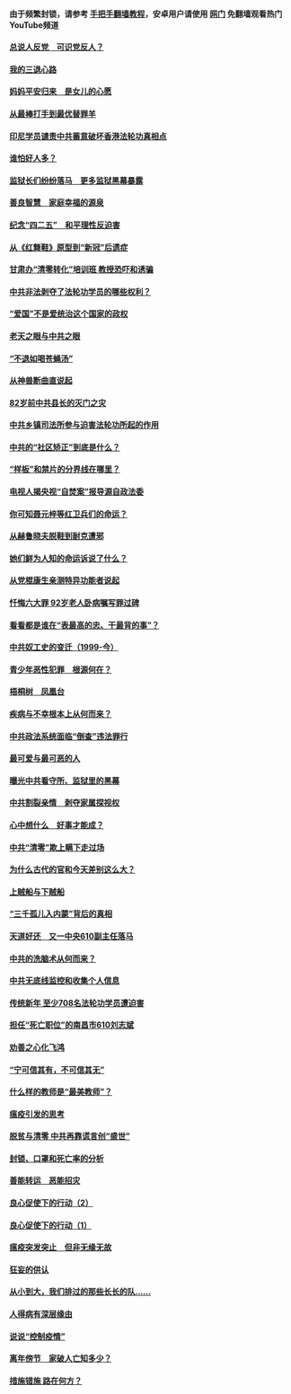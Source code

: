 #### 由于频繁封锁，请参考 [手把手翻墙教程](https://github.com/gfw-breaker/guides/wiki/)，安卓用户请使用 [网门](https://github.com/gfw-breaker/nogfw/blob/master/dl.md?t=05011000) 免翻墙观看热门YouTube频道 

#### [总说人反党　可识党反人？](../pages/19/423820.md?t=05011000) 

#### [我的三退心路](../pages/19/423876.md?t=05011000) 

#### [妈妈平安归来　是女儿的心愿](../pages/19/423947.md?t=05011000) 

#### [从最棒打手到最优替罪羊](../pages/19/423819.md?t=05011000) 

#### [印尼学员谴责中共蓄意破坏香港法轮功真相点](../pages/19/423902.md?t=05011000) 

#### [谁怕好人多？](../pages/19/423774.md?t=05011000) 

#### [监狱长们纷纷落马　更多监狱黑幕暴露](../pages/19/423787.md?t=05011000) 

#### [善良智慧　家庭幸福的源泉](../pages/19/423632.md?t=05011000) 

#### [纪念“四二五”　和平理性反迫害](../pages/19/423660.md?t=05011000) 

#### [从《红舞鞋》原型到“新冠”后遗症](../pages/19/423509.md?t=05011000) 

#### [甘肃办“清零转化”培训班 教授恐吓和诱骗](../pages/19/423498.md?t=05011000) 

#### [中共非法剥夺了法轮功学员的哪些权利？](../pages/19/423392.md?t=05011000) 

#### [“爱国”不是爱统治这个国家的政权](../pages/19/423029.md?t=05011000) 

#### [老天之眼与中共之眼](../pages/19/423378.md?t=05011000) 

#### [“不退如喝苍蝇汤”](../pages/19/423287.md?t=05011000) 

#### [从神兽断曲直说起](../pages/19/423201.md?t=05011000) 

#### [82岁前中共县长的灭门之灾](../pages/19/423055.md?t=05011000) 

#### [中共乡镇司法所参与迫害法轮功所起的作用](../pages/19/423064.md?t=05011000) 

#### [中共的“社区矫正”到底是什么？](../pages/19/422870.md?t=05011000) 

#### [“样板”和禁片的分界线在哪里？](../pages/19/422704.md?t=05011000) 

#### [电视人揭央视“自焚案”报导源自政法委](../pages/19/422770.md?t=05011000) 

#### [你可知聂元梓等红卫兵们的命运？](../pages/19/422848.md?t=05011000) 

#### [从赫鲁晓夫脱鞋到耐克遭邪](../pages/19/422826.md?t=05011000) 

#### [她们鲜为人知的命运诉说了什么？](../pages/19/422754.md?t=05011000) 

#### [从党棍康生亲测特异功能者说起](../pages/19/422657.md?t=05011000) 

#### [忏悔六大罪 92岁老人卧病嘱写罪过碑](../pages/19/422750.md?t=05011000) 

#### [看看都是谁在“表最高的忠、干最背的事”？](../pages/19/422703.md?t=05011000) 

#### [中共奴工史的变迁（1999-今）](../pages/19/422656.md?t=05011000) 

#### [青少年恶性犯罪　根源何在？](../pages/19/422449.md?t=05011000) 

#### [梧桐树　凤凰台](../pages/19/422442.md?t=05011000) 

#### [疾病与不幸根本上从何而来？](../pages/19/422438.md?t=05011000) 

#### [中共政法系统面临“倒查”违法罪行](../pages/19/422497.md?t=05011000) 

#### [最可爱与最可恶的人](../pages/19/422448.md?t=05011000) 

#### [曝光中共看守所、监狱里的黑幕](../pages/19/422390.md?t=05011000) 

#### [中共割裂亲情　剥夺家属探视权](../pages/19/422364.md?t=05011000) 

#### [心中想什么　好事才能成？](../pages/19/422318.md?t=05011000) 

#### [中共“清零”欺上瞒下走过场](../pages/19/422306.md?t=05011000) 

#### [为什么古代的官和今天差别这么大？](../pages/19/422228.md?t=05011000) 

#### [上贼船与下贼船](../pages/19/422276.md?t=05011000) 

#### [“三千孤儿入内蒙”背后的真相](../pages/19/422229.md?t=05011000) 

#### [天道好还　又一中央610副主任落马](../pages/19/422155.md?t=05011000) 

#### [中共的洗脑术从何而来？](../pages/19/422154.md?t=05011000) 

#### [中共无底线监控和收集个人信息](../pages/19/422039.md?t=05011000) 

#### [传统新年 至少708名法轮功学员遭迫害](../pages/19/421946.md?t=05011000) 

#### [担任“死亡职位”的南昌市610刘志斌](../pages/19/421957.md?t=05011000) 

#### [劝善之心化飞鸿](../pages/19/421164.md?t=05011000) 

#### [“宁可信其有，不可信其无”](../pages/19/421691.md?t=05011000) 

#### [什么样的教师是“最美教师”？](../pages/19/421755.md?t=05011000) 

#### [瘟疫引发的思考](../pages/19/421594.md?t=05011000) 

#### [脱贫与清零 中共再靠谎言创“盛世”](../pages/19/421590.md?t=05011000) 

#### [封锁、口罩和死亡率的分析](../pages/19/421495.md?t=05011000) 

#### [善能转运　恶能招灾](../pages/19/421334.md?t=05011000) 

#### [良心促使下的行动（2）](../pages/19/421361.md?t=05011000) 

#### [良心促使下的行动（1）](../pages/19/421302.md?t=05011000) 

#### [瘟疫突发突止　但非无缘无故](../pages/19/421281.md?t=05011000) 

#### [狂妄的供认](../pages/19/421199.md?t=05011000) 

#### [从小到大，我们排过的那些长长的队……](../pages/19/421243.md?t=05011000) 

#### [人得病有深层缘由](../pages/19/420864.md?t=05011000) 

#### [说说“控制疫情”](../pages/19/420831.md?t=05011000) 

#### [离年傍节　家破人亡知多少？](../pages/19/420563.md?t=05011000) 

#### [措施错施  路在何方？](../pages/19/420076.md?t=05011000) 

